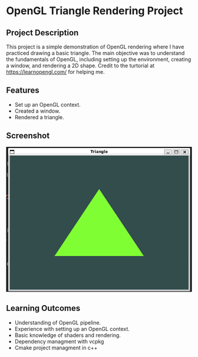 # OpenGL Triangle Rendering Project

## Project Description

This project is a simple demonstration of OpenGL rendering where I have practiced drawing a basic triangle. The main objective was to understand the fundamentals of OpenGL, including setting up the environment, creating a window, and rendering a 2D shape. Credit to the turtorial at https://learnopengl.com/ for helping me.

## Features

- Set up an OpenGL context.
- Created a window.
- Rendered a triangle.

## Screenshot

![Triangle Rendering](./triangle.png)

## Learning Outcomes

- Understanding of OpenGL pipeline.
- Experience with setting up an OpenGL context.
- Basic knowledge of shaders and rendering.
- Dependency managment with vcpkg
- Cmake project managment in c++
